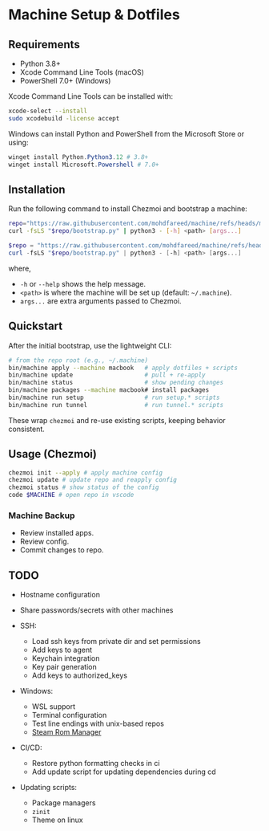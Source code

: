 # Machine Setup & Dotfiles

## Requirements

- Python 3.8+
- Xcode Command Line Tools (macOS)
- PowerShell 7.0+ (Windows)

Xcode Command Line Tools can be installed with:

```sh
xcode-select --install
sudo xcodebuild -license accept
```

Windows can install Python and PowerShell from the Microsoft Store or using:

```powershell
winget install Python.Python3.12 # 3.8+
winget install Microsoft.Powershell # 7.0+
```

## Installation

Run the following command to install Chezmoi and bootstrap a machine:

```sh
repo="https://raw.githubusercontent.com/mohdfareed/machine/refs/heads/main"
curl -fsLS "$repo/bootstrap.py" | python3 - [-h] <path> [args...]
```

```powershell
$repo = "https://raw.githubusercontent.com/mohdfareed/machine/refs/heads/main"
curl -fsLS "$repo/bootstrap.py" | python3 - [-h] <path> [args...]
```

where,

- `-h` or `--help` shows the help message.
- `<path>` is where the machine will be set up (default: `~/.machine`).
- `args...` are extra arguments passed to Chezmoi.


## Quickstart

After the initial bootstrap, use the lightweight CLI:

```sh
# from the repo root (e.g., ~/.machine)
bin/machine apply --machine macbook   # apply dotfiles + scripts
bin/machine update                    # pull + re-apply
bin/machine status                    # show pending changes
bin/machine packages --machine macbook# install packages
bin/machine run setup                 # run setup.* scripts
bin/machine run tunnel                # run tunnel.* scripts
```

These wrap `chezmoi` and re-use existing scripts, keeping behavior consistent.

## Usage (Chezmoi)

```sh
chezmoi init --apply # apply machine config
chezmoi update # update repo and reapply config
chezmoi status # show status of the config
code $MACHINE # open repo in vscode
```

### Machine Backup

- Review installed apps.
- Review config.
- Commit changes to repo.

## TODO

- Hostname configuration
- Share passwords/secrets with other machines

- SSH:
  - Load ssh keys from private dir and set permissions
  - Add keys to agent
  - Keychain integration
  - Key pair generation
  - Add keys to authorized_keys

- Windows:
  - WSL support
  - Terminal configuration
  - Test line endings with unix-based repos
  - [Steam Rom Manager](https://steamgriddb.github.io/steam-rom-manager/)

- CI/CD:
  - Restore python formatting checks in ci
  - Add update script for updating dependencies during cd

- Updating scripts:
  - Package managers
  - `zinit`
  - Theme on linux
